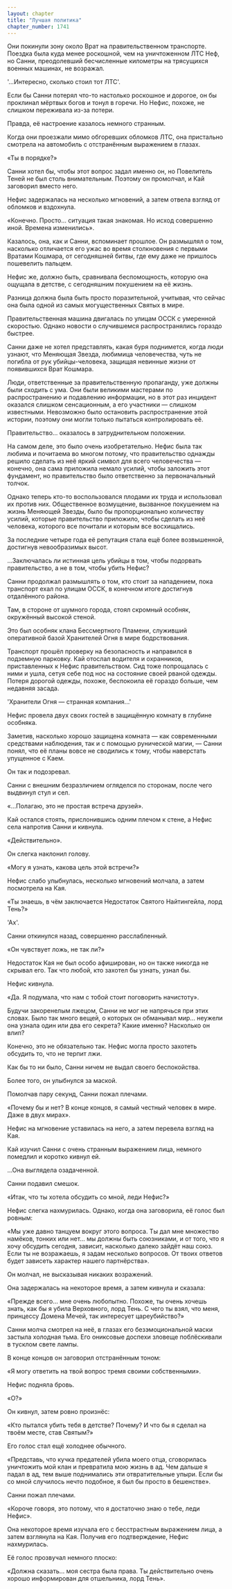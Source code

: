```yaml
---
layout: chapter
title: "Лучшая политика"
chapter_number: 1741
---
```




Они покинули зону около Врат на правительственном транспорте. Поездка была куда менее роскошной, чем на уничтоженном ЛТС Неф, но Санни, преодолевший бесчисленные километры на трясущихся военных машинах, не возражал.

'...Интересно, сколько стоил тот ЛТС'.

Если бы Санни потерял что-то настолько роскошное и дорогое, он бы проклинал мёртвых богов и тонул в горечи. Но Нефис, похоже, не слишком переживала из-за потери.

Правда, её настроение казалось немного странным.

Когда они проезжали мимо обгоревших обломков ЛТС, она пристально смотрела на автомобиль с отстранённым выражением в глазах.

«Ты в порядке?»

Санни хотел бы, чтобы этот вопрос задал именно он, но Повелитель Теней не был столь внимательным. Поэтому он промолчал, и Кай заговорил вместо него.

Нефис задержалась на несколько мгновений, а затем отвела взгляд от обломков и вздохнула.

«Конечно. Просто... ситуация такая знакомая. Но исход совершенно иной. Времена изменились».

Казалось, она, как и Санни, вспоминает прошлое. Он размышлял о том, насколько отличается его ужас во время столкновения с первыми Вратами Кошмара, от сегодняшней битвы, где ему даже не пришлось пошевелить пальцем.

Нефис же, должно быть, сравнивала беспомощность, которую она ощущала в детстве, с сегодняшним покушением на её жизнь.

Разница должна была быть просто поразительной, учитывая, что сейчас она была одной из самых могущественных Святых в мире.

Правительственная машина двигалась по улицам ОССК с умеренной скоростью. Однако новости о случившемся распространялись гораздо быстрее.

Санни даже не хотел представлять, какая буря поднимется, когда люди узнают, что Меняющая Звезда, любимица человечества, чуть не погибла от рук убийцы-человека, защищая невинные жизни от появившихся Врат Кошмара.

Люди, ответственные за правительственную пропаганду, уже должны были сходить с ума. Они были великими мастерами по распространению и подавлению информации, но в этот раз инцидент оказался слишком сенсационным, а его участники — слишком известными. Невозможно было остановить распространение этой истории, поэтому они могли только пытаться контролировать её.

Правительство... оказалось в затруднительном положении.

На самом деле, это было очень изобретательно. Нефис была так любима и почитаема во многом потому, что правительство однажды решило сделать из неё яркий символ для всего человечества — конечно, она сама приложила немало усилий, чтобы заложить этот фундамент, но правительство было ответственно за первоначальный толчок.

Однако теперь кто-то воспользовался плодами их труда и использовал их против них. Общественное возмущение, вызванное покушением на жизнь Меняющей Звезды, было бы пропорционально количеству усилий, которые правительство приложило, чтобы сделать из неё человека, которого все почитали и которым все восхищались.

За последние четыре года её репутация стала ещё более возвышенной, достигнув невообразимых высот.

...Заключалась ли истинная цель убийцы в том, чтобы подорвать правительство, а не в том, чтобы убить Нефис?

Санни продолжал размышлять о том, кто стоит за нападением, пока транспорт ехал по улицам ОССК, в конечном итоге достигнув отдалённого района.

Там, в стороне от шумного города, стоял скромный особняк, окружённый высокой стеной.

Это был особняк клана Бессмертного Пламени, служивший оперативной базой Хранителей Огня в мире бодрствования.

Транспорт прошёл проверку на безопасность и направился в подземную парковку. Кай отослал водителя и охранников, приставленных к Нефис правительством. Сид тоже попрощалась с ними и ушла, сетуя себе под нос на состояние своей рваной одежды. Потеря дорогой одежды, похоже, беспокоила её гораздо больше, чем недавняя засада.

'Хранители Огня — странная компания...'

Нефис провела двух своих гостей в защищённую комнату в глубине особняка.

Заметив, насколько хорошо защищена комната — как современными средствами наблюдения, так и с помощью рунической магии, — Санни понял, что её планы вовсе не сводились к тому, чтобы наверстать упущенное с Каем.

Он так и подозревал.

Санни с внешним безразличием огляделся по сторонам, после чего выдвинул стул и сел.

«...Полагаю, это не простая встреча друзей».

Кай остался стоять, прислонившись одним плечом к стене, а Нефис села напротив Санни и кивнула.

«Действительно».

Он слегка наклонил голову.

«Могу я узнать, какова цель этой встречи?»

Нефис слабо улыбнулась, несколько мгновений молчала, а затем посмотрела на Кая.

«Ты знаешь, в чём заключается Недостаток Святого Найтингейла, лорд Тень?»

'Ах'.

Санни откинулся назад, совершенно расслабленный.

«Он чувствует ложь, не так ли?»

Недостаток Кая не был особо афиширован, но он также никогда не скрывал его. Так что любой, кто захотел бы узнать, узнал бы.

Нефис кивнула.

«Да. Я подумала, что нам с тобой стоит поговорить начистоту».

Будучи закоренелым лжецом, Санни не мог не напрячься при этих словах. Было так много вещей, о которых он обманывал мир... неужели она узнала один или два его секрета? Какие именно? Насколько он влип?

Конечно, это не обязательно так. Нефис могла просто захотеть обсудить то, что не терпит лжи.

Как бы то ни было, Санни ничем не выдал своего беспокойства.

Более того, он улыбнулся за маской.

Помолчав пару секунд, Санни пожал плечами.

«Почему бы и нет? В конце концов, я самый честный человек в мире. Даже в двух мирах».

Нефис на мгновение уставилась на него, а затем перевела взгляд на Кая.

Кай изучил Санни с очень странным выражением лица, немного помедлил и коротко кивнул ей.

...Она выглядела озадаченной.

Санни подавил смешок.

«Итак, что ты хотела обсудить со мной, леди Нефис?»

Нефис слегка нахмурилась. Однако, когда она заговорила, её голос был ровным:

«Мы уже давно танцуем вокруг этого вопроса. Ты дал мне множество намёков, тонких или нет... мы должны быть союзниками, и от того, что я хочу обсудить сегодня, зависит, насколько далеко зайдёт наш союз. Если ты не возражаешь, я задам несколько вопросов. От твоих ответов будет зависеть характер нашего партнёрства».

Он молчал, не высказывая никаких возражений.

Она задержалась на некоторое время, а затем кивнула и сказала:

«Прежде всего... мне очень любопытно. Похоже, ты очень хочешь знать, как бы я убила Верховного, лорд Тень. С чего ты взял, что меня, принцессу Домена Мечей, так интересует цареубийство?»

Санни молча смотрел на неё, в глазах его безэмоциональной маски застыла холодная тьма. Его ониксовые доспехи зловеще поблёскивали в тусклом свете лампы.

В конце концов он заговорил отстранённым тоном:

«Я могу ответить на твой вопрос тремя своими собственными».

Нефис подняла бровь.

«О?»

Он кивнул, затем ровно произнёс:

«Кто пытался убить тебя в детстве? Почему? И что бы я сделал на твоём месте, став Святым?»

Его голос стал ещё холоднее обычного.

«Представь, что кучка предателей убила моего отца, сговорилась уничтожить мой клан и превратила мою жизнь в ад. Чем дальше я падал в ад, тем выше поднимались эти отвратительные упыри. Если бы со мной случилось нечто подобное, я был бы просто в бешенстве».

Санни пожал плечами.

«Короче говоря, это потому, что я достаточно знаю о тебе, леди Нефис».

Она некоторое время изучала его с бесстрастным выражением лица, а затем взглянула на Кая. Получив его подтверждение, Нефис нахмурилась.

Её голос прозвучал немного плоско:

«Должна сказать... моя сестра была права. Ты действительно очень хорошо информирован для отшельника, лорд Тень».

